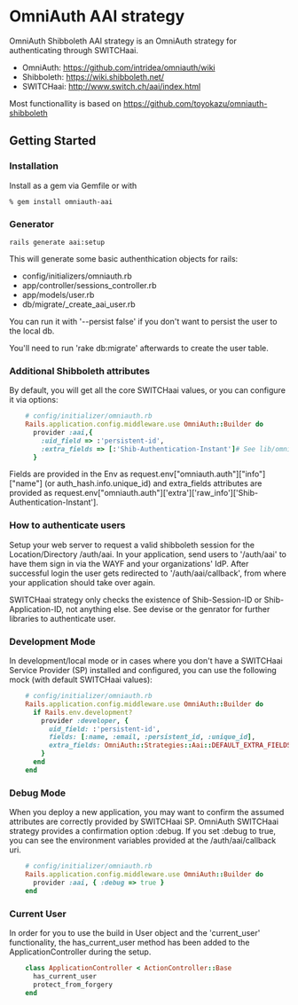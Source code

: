 # OmniAuth AAI strategy

OmniAuth Shibboleth AAI strategy is an OmniAuth strategy for authenticating through SWITCHaai.

- OmniAuth: https://github.com/intridea/omniauth/wiki
- Shibboleth: https://wiki.shibboleth.net/
- SWITCHaai: http://www.switch.ch/aai/index.html

Most functionallity is based on https://github.com/toyokazu/omniauth-shibboleth

## Getting Started

### Installation

Install as a gem via Gemfile or with

    % gem install omniauth-aai


### Generator

    rails generate aai:setup

This will generate some basic authenthication objects for rails:

* config/initializers/omniauth.rb
* app/controller/sessions_controller.rb
* app/models/user.rb
* db/migrate/<timestamp>_create_aai_user.rb

You can run it with '--persist false' if you don't want to persist the user to the local db.

You'll need to run 'rake db:migrate' afterwards to create the user table.

### Additional Shibboleth attributes

By default, you will get all the core SWITCHaai values, or you can configure it via options:

```ruby
    # config/initializer/omniauth.rb
    Rails.application.config.middleware.use OmniAuth::Builder do
      provider :aai,{
        :uid_field => :'persistent-id',
        :extra_fields => [:'Shib-Authentication-Instant']# See lib/omniauth/strategies/aai.rb for full list.
      }
```

Fields are provided in the Env as request.env["omniauth.auth"]["info"]["name"] (or auth_hash.info.unique_id) and extra_fields attributes are provided as request.env["omniauth.auth"]['extra']['raw_info']['Shib-Authentication-Instant'].


### How to authenticate users

Setup your web server to request a valid shibboleth session for the Location/Directory /auth/aai. In your application, send users to '/auth/aai' to have them sign in via the WAYF and your organizations' IdP.  After successful login the user gets redirected to '/auth/aai/callback', from where your application should take over again.

SWITCHaai strategy only checks the existence of Shib-Session-ID or Shib-Application-ID, not anything else. See devise or the genrator for further libraries to authenticate user.


### Development Mode

In development/local mode or in cases where you don't have a SWITCHaai Service Provider (SP) installed and configured, you can use the following mock (with default SWITCHaai values):

```ruby
    # config/initializer/omniauth.rb
    Rails.application.config.middleware.use OmniAuth::Builder do
      if Rails.env.development?
        provider :developer, {
          uid_field: :'persistent-id',
          fields: [:name, :email, :persistent_id, :unique_id],
          extra_fields: OmniAuth::Strategies::Aai::DEFAULT_EXTRA_FIELDS
        }
      end
    end
````

### Debug Mode

When you deploy a new application, you may want to confirm the assumed attributes are correctly provided by SWITCHaai SP. OmniAuth SWITCHaai strategy provides a confirmation option :debug. If you set :debug to true, you can see the environment variables provided at the /auth/aai/callback uri.

```ruby
    # config/initializer/omniauth.rb
    Rails.application.config.middleware.use OmniAuth::Builder do
      provider :aai, { :debug => true }
    end
```

### Current User

In order for you to use the build in User object and the 'current_user' functionality, the has_current_user method has been added to the ApplicationController during the setup.

```ruby
    class ApplicationController < ActionController::Base
      has_current_user
      protect_from_forgery
    end
```
